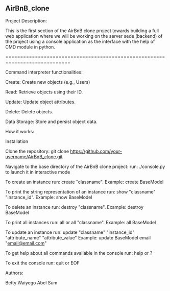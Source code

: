 AirBnB_clone
---
Project Description:

This is the first section of the AirBnB clone project towards building a full web application where we will be working on the server sede (backend) of the project using a console application as the interface with the help of CMD module in python.

============================================================================

Command interpreter functionalities:

Create: Create new objects (e.g., Users)

Read: Retrieve objects using their ID.

Update: Update object attributes.

Delete: Delete objects.

Data Storage: Store and persist object data.

How it works:

Installation

Clone the repository:
git clone https://github.com/your-username/AirBnB_clone.git

Navigate to the base directory of the AirBnB clone project:
run: ./console.py to launch it in interactive mode

To create an instance run: create "classname".
Example: create BaseModel

To print the string representation of an instance run: show "classname" "instance_id".
Example: show BaseModel

To delete an instance run: destroy "classname".
Example: destroy BaseModel

To print all instances run: all or all "classname".
Example: all BaseModel

To update an instance run: update "classname" "instance_id" "attribute_name" "attribute_value"
Example: update BaseModel email "email@email.com"

To get help about all commands available in the console run: help or ?

To exit the console run: quit or EOF

Authors:

Betty Waiyego  Abel Sum
